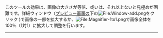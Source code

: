 このツールの効果は、画像の大きさが等倍、或いは、それ以上ないと見極めが困難です。詳細ウィンドウ（[プレビュー画面の](The_Image_Editor_Tab/jp#プレビューパネル "wikilink")下の![<File:Window-add.png>](Window-add.png "File:Window-add.png")をクリック
)で画像の一部を拡大するか、![<File:Magnifier-1to1.png>](Magnifier-1to1.png "File:Magnifier-1to1.png")で画像全体を100％（1対1）に拡大して調整を行います。

------------------------------------------------------------------------